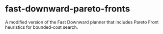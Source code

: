# fast-downward-pareto-fronts
A modified version of the Fast Downward planner that includes Pareto Front heuristics for bounded-cost search.
